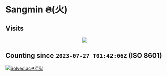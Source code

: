 # Sangmin 🔥(⽕)

## Visits
<p align="center">
  <a href="https://count.getloli.com/"><img src="https://count.getloli.com/get/@dldltkdals?theme=gelbooru"/></a>
</p>

Counting since `2023-07-27 T01:42:06Z` (ISO 8601)
---------------------------

[![Solved.ac프로필](http://mazassumnida.wtf/api/generate_badge?boj=daum0604)](https://solved.acdaum0604)
